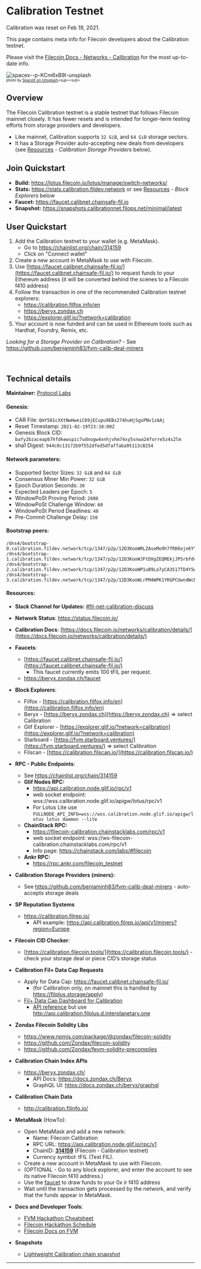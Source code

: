 # Calibration Testnet

Calibration was reset on Feb 19, 2021.

This page contains meta info for Filecoin developers about the Calibration testnet.

Please visit the [Filecoin Docs - Networks - Calibration](https://docs.filecoin.io/networks/calibration) for the most up-to-date info.

![spacex--p-KCm6xB9I-unsplash](https://github.com/filecoin-project/testnet-calibration/blob/ded02ebe39ab7e9dd76e8afef84d29245e53ea4c/spacex--p-KCm6xB9I-unsplash.jpg)
<br><sup><sub>photo by [SpaceX on Unsplash]([https://unsplash.com/@davidclode](https://unsplash.com/@spacex))<sup><sub>  


## Overview

The Filecoin Calibration testnet is a stable testnet that follows Filecoin mainnet closely. It has fewer resets and is intended for longer-term testing efforts from storage providers and developers.

- Like mainnet, Calibration supports `32 GiB`, and `64 GiB` storage sectors.
- It has a Storage Provider auto-accepting new deals from developers (see [Resources](#resources) - *Calibration Storage Providers* below).

## Join Quickstart

- **Build:** https://lotus.filecoin.io/lotus/manage/switch-networks/
- **Stats:** https://stats.calibration.fildev.network or see [Resources](#resources) - *Block Explorers* below
- **Faucet:** https://faucet.calibnet.chainsafe-fil.io
- **Snapshot:** https://snapshots.calibrationnet.filops.net/minimal/latest

## User Quickstart

1. Add the Calibration testnet to your wallet (e.g. MetaMask).
    - Go to https://chainlist.org/chain/314159
    - Click on "Connect wallet"
2. Create a new account in MetaMask to use with Filecoin.
3. Use [https://faucet.calibnet.chainsafe-fil.io/](https://faucet.calibnet.chainsafe-fil.io/) to request funds to your Ethereum address (it will be converted behind the scenes to a Filecoin f410 address)
4. Follow the transaction in one of the recommended Calibration testnet explorers:
    - https://calibration.filfox.info/en 
    - https://beryx.zondax.ch 
    - https://explorer.glif.io/?network=calibration
5. Your account is now funded and can be used in Ethereum tools such as Hardhat, Foundry, Remix, etc.

*Looking for a Storage Provider on Calibration?* - See https://github.com/benjaminh83/fvm-calib-deal-miners

&nbsp;

## Technical details

**Maintainer:** [Protocol Labs](https://protocol.ai)

#### **Genesis**:

- CAR File: `QmY581cXXtNwHweiC69jECupu9EBx274huHjSgxPNv1zAAj`
- Reset Timestamp: `2021-02-19T23:10:00Z`
- Genesis Block CID: `bafy2bzaceapb7hfdkewspic7udnogw4xnhjvhm74xy5snwa24forre5z4s2lm`
- sha1 Digest: `944c0c13172b9f552dfed5dfaffaba95113c8254`

#### **Network parameters**:

- Supported Sector Sizes: `32 GiB` and `64 GiB`
- Consensus Miner Min Power: `32 GiB`
- Epoch Duration Seconds: `30`
- Expected Leaders per Epoch: `5`
- WindowPoSt Proving Period: `2880`
- WindowPoSt Challenge Window: `60`
- WindowPoSt Period Deadlines: `48`
- Pre-Commit Challenge Delay: `150`

#### **Bootstrap peers**:

```
/dns4/bootstrap-0.calibration.fildev.network/tcp/1347/p2p/12D3KooWRLZAseMo9h7fRD6ojn6YYDXHsBSavX5YmjBZ9ngtAEec
/dns4/bootstrap-1.calibration.fildev.network/tcp/1347/p2p/12D3KooWJFtDXgZEQMEkjJPSrbfdvh2xfjVKrXeNFG1t8ioJXAzv
/dns4/bootstrap-2.calibration.fildev.network/tcp/1347/p2p/12D3KooWP1uB9Lo7yCA3S17TD4Y5wStP5Nk7Vqh53m8GsFjkyujD
/dns4/bootstrap-3.calibration.fildev.network/tcp/1347/p2p/12D3KooWLrPM4WPK1YRGPCUwndWcDX8GCYgms3DiuofUmxwvhMCn
```

#### **Resources**:

- **Slack Channel for Updates:** [#fil-net-calibration-discuss](https://filecoinproject.slack.com/archives/C01D42NNLMS)

- **Network Status**: https://status.filecoin.io/
- **Calibration Docs**: [https://docs.filecoin.io/networks/calibration/details/](https://docs.filecoin.io/networks/calibration/details/)
- **Faucets**: 
  - [https://faucet.calibnet.chainsafe-fil.io/](https://faucet.calibnet.chainsafe-fil.io/)
    - This faucet currently emits 100 tFIL per request.
  - https://beryx.zondax.ch/faucet
- **Block Explorers**:
  - Filfox - [https://calibration.filfox.info/en](https://calibration.filfox.info/en)
  - Beryx - [https://beryx.zondax.ch](https://beryx.zondax.ch) => select Calibration
  - Glif Explorer - [https://explorer.glif.io/?network=calibration](https://explorer.glif.io/?network=calibration)
  - Starboard - [https://fvm.starboard.ventures/](https://fvm.starboard.ventures/) => select Calibration
  - Filscan - [https://calibration.filscan.io/](https://calibration.filscan.io/)
- **RPC - Public Endpoints**:
  - See https://chainlist.org/chain/314159
  - **Glif Nodes RPC:**
    - https://api.calibration.node.glif.io/rpc/v1
    - web socket endpoint: wss://wss.calibration.node.glif.io/apigw/lotus/rpc/v1
    - For Lotus Lite use `FULLNODE_API_INFO=wss://wss.calibration.node.glif.io/apigw/lotus lotus daemon --lite`
  - **ChainStack RPC:**
    - https://filecoin-calibration.chainstacklabs.com/rpc/v1
    - web socket endpoint: wss://ws-filecoin-calibration.chainstacklabs.com/rpc/v1
    - Info page: https://chainstack.com/labs/#filecoin
  - **Ankr RPC:**
    - https://rpc.ankr.com/filecoin_testnet
- **Calibration Storage Providers (miners):**
  - See https://github.com/benjaminh83/fvm-calib-deal-miners - auto-accepts storage deals
- **SP Reputation Systems**
  - https://calibration.filrep.io/ 
     - API example: https://api.calibration.filrep.io/api/v1/miners?region=Europe
- **Filecoin CID Checker**:
  - [https://calibration.filecoin.tools/](https://calibration.filecoin.tools/) - check your storage deal or piece CID’s storage status
- **Calibration Fil+ Data Cap Requests**
  - Apply for Data Cap: https://faucet.calibnet.chainsafe-fil.io/
    - (for Calibration only, on mainnet this is handled by https://filplus.storage/apply)
  - [Fil+ Data Cap Dashboard for Calibration](https://calibration.filplus.d.interplanetary.one/)
    - [API reference](https://documenter.getpostman.com/view/131998/Tzsim4NU#introhttps://documenter.getpostman.com/view/131998/Tzsim4NU#intro) but use http://api.calibration.filplus.d.interplanetary.one
- **Zondax Filecoin Solidity Libs**
  - https://www.npmjs.com/package/@zondax/filecoin-solidity
  - https://github.com/Zondax/filecoin-solidity
  - https://github.com/Zondax/fevm-solidity-precompiles
- **Calibration Chain Index APIs**
  - https://beryx.zondax.ch/ 
    - API Docs: https://docs.zondax.ch/Beryx
    - GraphQL UI: https://docs.zondax.ch/beryx/graphql
- **Calibration Chain Data**
  - http://calibration.filinfo.io/
- **MetaMask** (HowTo):
  - Open MetaMask and add a new network:
    - Name: Filecoin Calibration
    - RPC URL: https://api.calibration.node.glif.io/rpc/v1
    - ChainID: [**314159**](https://github.com/ethereum-lists/chains/blob/master/_data/chains/eip155-314159.json) (Filecoin - Calibration testnet)
    - Currency symbol: tFIL (Test FIL).
  - Create a new account in MetaMask to use with Filecoin.
  - (OPTIONAL - Go to any block explorer, and enter the account to see its native Filecoin f410 address.)
  - Use the [faucet](https://faucet.calibnet.chainsafe-fil.io/) to draw funds to your 0x ir f410 address
  - Wait until the transaction gets processed by the network, and verify that the funds appear in MetaMask.
- **Docs and Developer Tools**:
  - [FVM Hackathon Cheatsheet](https://github.com/filecoin-project/community/discussions/585)
  - [Filecoin Hackathon Schedule](https://hackathons.filecoin.io/)
  - [Filecoin Docs on FVM](https://docs.filecoin.io/smart-contracts/fundamentals/the-filecoin-virtual-machine/)
- **Snapshots**
  - [Lightweight Calibration chain snapshot](https://forest-archive.chainsafe.dev/latest/calibnet/)

<hr>

